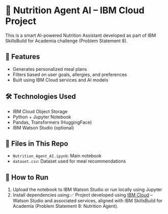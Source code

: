 # 🥗 Nutrition Agent AI – IBM Cloud Project

This is a smart AI-powered Nutrition Assistant developed as part of IBM SkillsBuild for Academia challenge (Problem Statement 8).

## 🧠 Features
- Generates personalized meal plans
- Filters based on user goals, allergies, and preferences
- Built using IBM Cloud services and AI models

## 🛠 Technologies Used
- IBM Cloud Object Storage
- Python + Jupyter Notebook
- Pandas, Transformers (HuggingFace)
- IBM Watson Studio (optional)

## 📁 Files in This Repo
- `Nutrition_Agent_AI.ipynb`: Main notebook
- `dataset.csv`: Dataset used for meal recommendations

## 🚀 How to Run
1. Upload the notebook to IBM Watson Studio or run locally using Jupyter
2. Install dependencies using:✅ Project developed using [IBM Cloud](https://cloud.ibm.com) – Watson Studio and associated services, aligned with IBM SkillsBuild for Academia (Problem Statement 8: Nutrition Agent).


